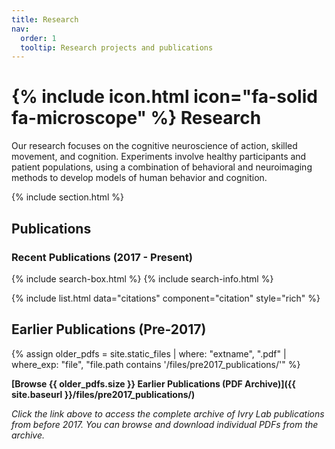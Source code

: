 ```yaml
---
title: Research
nav:
  order: 1
  tooltip: Research projects and publications
---
```


# {% include icon.html icon="fa-solid fa-microscope" %} Research

Our research focuses on the cognitive neuroscience of action, skilled movement, and cognition. Experiments involve healthy participants and patient populations, using a combination of behavioral and neuroimaging methods to develop models of human behavior and cognition.

{% include section.html %}
## Publications

### Recent Publications (2017 - Present)
{% include search-box.html %}
{% include search-info.html %}

{% include list.html data="citations" component="citation" style="rich" %}

## Earlier Publications (Pre-2017)

{% assign older_pdfs = site.static_files | where: "extname", ".pdf" | where_exp: "file", "file.path contains '/files/pre2017_publications/'" %}

**[Browse {{ older_pdfs.size }} Earlier Publications (PDF Archive)]({{ site.baseurl }}/files/pre2017_publications/)**

*Click the link above to access the complete archive of Ivry Lab publications from before 2017. You can browse and download individual PDFs from the archive.*

